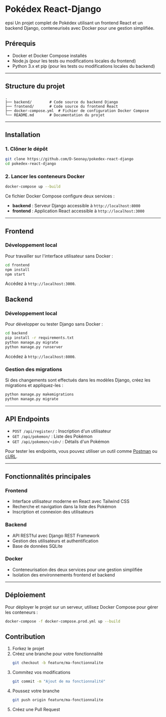 # Pokédex React-Django
epsi
Un projet complet de Pokédex utilisant un frontend React et un backend Django, conteneurisés avec Docker pour une gestion simplifiée.

## Prérequis

- Docker et Docker Compose installés
- Node.js (pour les tests ou modifications locales du frontend)
- Python 3.x et pip (pour les tests ou modifications locales du backend)

---

## Structure du projet

```
.
├── backend/        # Code source du backend Django
├── frontend/       # Code source du frontend React
├── docker-compose.yml  # Fichier de configuration Docker Compose
└── README.md       # Documentation du projet
```

---

## Installation

### 1. Clôner le dépôt
```bash
git clone https://github.com/D-Seonay/pokedex-react-django
cd pokedex-react-django
```

### 2. Lancer les conteneurs Docker
```bash
docker-compose up --build
```

Ce fichier Docker Compose configure deux services :
- **backend** : Serveur Django accessible à `http://localhost:8000`
- **frontend** : Application React accessible à `http://localhost:3000`

---

## Frontend

### Développement local
Pour travailler sur l'interface utilisateur sans Docker :

```bash
cd frontend
npm install
npm start
```
Accédez à `http://localhost:3000`.


## Backend

### Développement local
Pour développer ou tester Django sans Docker :

```bash
cd backend
pip install -r requirements.txt
python manage.py migrate
python manage.py runserver
```
Accédez à `http://localhost:8000`.


### Gestion des migrations
Si des changements sont effectués dans les modèles Django, créez les migrations et appliquez-les :

```bash
python manage.py makemigrations
python manage.py migrate
```

---

## API Endpoints

- `POST /api/register/` : Inscription d'un utilisateur
- `GET /api/pokemon/` : Liste des Pokémon
- `GET /api/pokemon/<id>/` : Détails d'un Pokémon

Pour tester les endpoints, vous pouvez utiliser un outil comme [Postman](https://www.postman.com/) ou [cURL](https://curl.se/).

---

## Fonctionnalités principales

### Frontend
- Interface utilisateur moderne en React avec Tailwind CSS
- Recherche et navigation dans la liste des Pokémon
- Inscription et connexion des utilisateurs

### Backend
- API RESTful avec Django REST Framework
- Gestion des utilisateurs et authentification
- Base de données SQLite

### Docker
- Conteneurisation des deux services pour une gestion simplifiée
- Isolation des environnements frontend et backend

---

## Déploiement

Pour déployer le projet sur un serveur, utilisez Docker Compose pour gérer les conteneurs :

```bash
docker-compose -f docker-compose.prod.yml up --build
```


## Contribution

1. Forkez le projet
2. Créez une branche pour votre fonctionnalité
   ```bash
   git checkout -b feature/ma-fonctionnalite
   ```
3. Commitez vos modifications
   ```bash
   git commit -m "Ajout de ma fonctionnalité"
   ```
4. Poussez votre branche
   ```bash
   git push origin feature/ma-fonctionnalite
   ```
5. Créez une Pull Request

